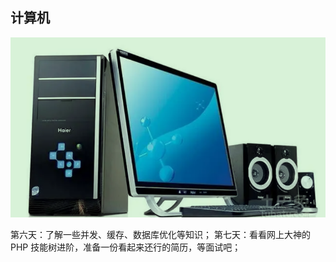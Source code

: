 ## 计算机

![](images/2022-11-11-19-54-15.png)

第六天：了解一些并发、缓存、数据库优化等知识；
第七天：看看网上大神的 PHP 技能树进阶，准备一份看起来还行的简历，等面试吧；



